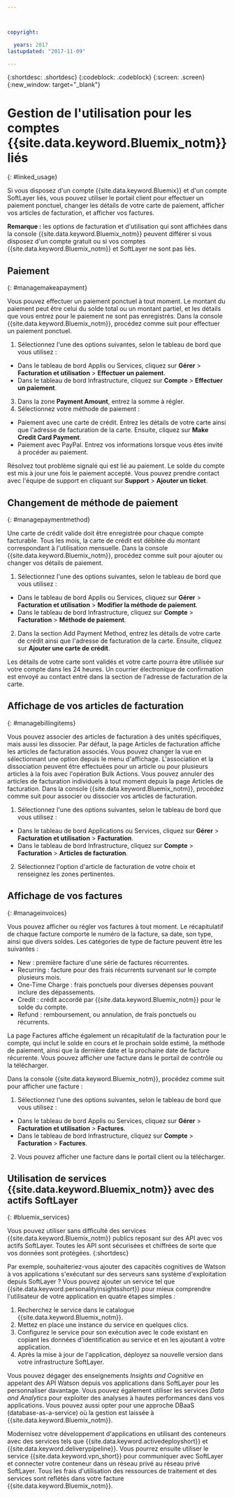 ```yaml
---



copyright:

  years: 2017
lastupdated: "2017-11-09"

---
```


{:shortdesc: .shortdesc}
{:codeblock: .codeblock}
{:screen: .screen}
{:new_window: target="_blank"}

# Gestion de l'utilisation pour les comptes {{site.data.keyword.Bluemix_notm}} liés
{: #linked_usage}

Si vous disposez d'un compte {{site.data.keyword.Bluemix}} et d'un compte SoftLayer liés, vous pouvez utiliser le portail client pour effectuer un paiement ponctuel, changer les détails de votre carte de paiement, afficher vos articles de facturation, et afficher vos factures.

**Remarque :** les options de facturation et d'utilisation qui sont affichées dans la console {{site.data.keyword.Bluemix_notm}} peuvent différer si vous disposez d'un compte gratuit ou si vos comptes {{site.data.keyword.Bluemix_notm}} et SoftLayer ne sont pas liés.

## Paiement
{: #managemakeapayment}

Vous pouvez effectuer un paiement ponctuel à tout moment. Le montant du paiement peut être celui du solde total ou un montant partiel, et les détails que vous entrez pour le paiement ne sont pas enregistrés. Dans la console {{site.data.keyword.Bluemix_notm}}, procédez comme suit pour effectuer un paiement ponctuel.

1. Sélectionnez l'une des options suivantes, selon le tableau de bord que vous utilisez :   
 * Dans le tableau de bord Applis ou Services, cliquez sur **Gérer** > **Facturation et utilisation** > **Effectuer un paiement**.  
 * Dans le tableau de bord Infrastructure, cliquez sur **Compte** > **Effectuer un paiement**.
3. Dans la zone **Payment Amount**, entrez la somme à régler.
4. Sélectionnez votre méthode de paiement :
 * Paiement avec une carte de crédit. Entrez les détails de votre carte ainsi que l'adresse de facturation de la carte. Ensuite, cliquez sur **Make Credit Card Payment**.
 * Paiement avec PayPal. Entrez vos informations lorsque vous êtes invité à procéder au paiement.

Résolvez tout problème signalé qui est lié au paiement. Le solde du compte est mis à jour une fois le paiement accepté. Vous pouvez prendre contact
avec l'équipe de support en cliquant sur **Support** > **Ajouter un ticket**.

## Changement de méthode de paiement
{: #managepaymentmethod}

Une carte de crédit valide doit être enregistrée pour chaque compte facturable. Tous les mois, la carte de crédit est débitée du montant correspondant à l'utilisation mensuelle. Dans la console {{site.data.keyword.Bluemix_notm}}, procédez comme suit pour ajouter ou changer vos détails de paiement.

1. Sélectionnez l'une des options suivantes, selon le tableau de bord que vous utilisez :  
 * Dans le tableau de bord Applis ou Services, cliquez sur **Gérer** > **Facturation et utilisation** > **Modifier la méthode de paiement**.  
 * Dans le tableau de bord Infrastructure, cliquez sur **Compte** > **Facturation** > **Méthode de paiement**.
2. Dans la section Add Payment Method, entrez les détails de votre carte de crédit ainsi que l'adresse de facturation de la carte. Ensuite, cliquez sur **Ajouter une carte de crédit**.

Les détails de votre carte sont validés et votre carte pourra être utilisée sur votre compte dans les 24 heures. Un courrier électronique de confirmation est
envoyé au contact entré dans la section de l'adresse de facturation de la carte.

## Affichage de vos articles de facturation
{: #managebillingitems}

Vous pouvez associer des articles de facturation à des unités spécifiques, mais aussi les dissocier. Par défaut, la page
Articles de facturation affiche les articles de facturation associés. Vous pouvez changer la vue en sélectionnant une option depuis le menu d'affichage. L'association et la dissociation peuvent être effectuées pour un article ou pour
plusieurs articles à la fois avec l'opération Bulk Actions. Vous pouvez annuler des articles de facturation individuels à tout moment depuis la page Articles de facturation. Dans la console {{site.data.keyword.Bluemix_notm}}, procédez comme suit pour associer ou dissocier vos articles de facturation.

1. Sélectionnez l'une des options suivantes, selon le tableau de bord que vous utilisez :   
 * Dans le tableau de bord Applications ou Services, cliquez sur **Gérer** > **Facturation et utilisation** > **Facturation**.  
 * Dans le tableau de bord Infrastructure, cliquez sur **Compte** > **Facturation** > **Articles de facturation**.
2. Sélectionnez l'option d'article de facturation de votre choix et renseignez les zones pertinentes.

## Affichage de vos factures
{: #manageinvoices}

Vous pouvez afficher ou régler vos factures à tout moment. Le récapitulatif de chaque facture comporte le numéro de la facture, sa date, son type, ainsi que divers
soldes. Les catégories de type de facture peuvent être les suivantes :

 *  New : première facture d'une série de factures récurrentes.
 *  Recurring : facture pour des frais récurrents survenant sur le compte plusieurs mois.
 *  One-Time Charge : frais ponctuels pour diverses dépenses pouvant inclure des dépassements.
 *  Credit : crédit accordé par {{site.data.keyword.Bluemix_notm}} pour le solde du compte.
 *  Refund : remboursement, ou annulation, de frais ponctuels ou récurrents.

La page Factures affiche également un récapitulatif de la facturation pour le compte, qui inclut le solde en cours et le prochain solde estimé, la méthode de paiement, ainsi que la dernière date et la prochaine date de facture récurrente. Vous pouvez afficher une facture dans le portail de contrôle ou la télécharger.

Dans la console {{site.data.keyword.Bluemix_notm}}, procédez comme suit pour afficher une facture :

1. Sélectionnez l'une des options suivantes, selon le tableau de bord que vous utilisez :  
 * Dans le tableau de bord Applis ou Services, cliquez sur **Gérer** > **Facturation et utilisation** > **Factures**.  
 * Dans le tableau de bord Infrastructure, cliquez sur **Compte** > **Facturation** > **Factures**.
2. Vous pouvez afficher une facture dans le portail client ou la télécharger.

## Utilisation de services {{site.data.keyword.Bluemix_notm}} avec des actifs SoftLayer
{: #bluemix_services}

Vous pouvez utiliser sans difficulté des services {{site.data.keyword.Bluemix_notm}} publics reposant sur des API avec vos actifs SoftLayer. Toutes les API sont sécurisées et chiffrées de sorte que vos données sont protégées.
{:shortdesc}

Par exemple, souhaiteriez-vous ajouter des capacités cognitives de Watson à vos applications s'exécutant sur des serveurs sans système d'exploitation depuis SoftLayer ? Vous pouvez ajouter un service tel que {{site.data.keyword.personalityinsightsshort}} pour mieux comprendre l'utilisateur de votre application en quatre étapes simples :

1. Recherchez le service dans le catalogue {{site.data.keyword.Bluemix_notm}}.
2. Mettez en place une instance du service en quelques clics.
3. Configurez le service pour son exécution avec le code existant en copiant les données d'identification au service et en les ajoutant à votre application.
4. Après la mise à jour de l'application, déployez sa nouvelle version dans votre infrastructure SoftLayer.

Vous pouvez dégager des enseignements *Insights and Cognitive* en appelant des API Watson depuis vos applications dans SoftLayer pour les personnaliser davantage. Vous pouvez également utiliser les services *Data and Analytics* pour exploiter des analyses à hautes performances dans vos applications. Vous pouvez aussi opter pour une approche DBaaS (database-as-a-service) où la gestion est laissée à {{site.data.keyword.Bluemix_notm}}.

Modernisez votre développement d'applications en utilisant des conteneurs avec des services tels que {{site.data.keyword.activedeployshort}} et {{site.data.keyword.deliverypipeline}}. Vous pourrez ensuite utiliser le service {{site.data.keyword.vpn_short}} pour communiquer avec SoftLayer et connecter votre conteneur dans un réseau privé au réseau privé SoftLayer. Tous les frais d'utilisation des ressources de traitement et des services sont reflétés dans votre facture {{site.data.keyword.Bluemix_notm}}.
